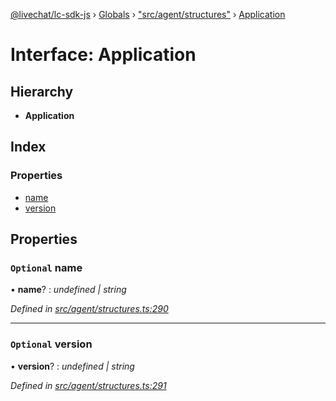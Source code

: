 [@livechat/lc-sdk-js](../README.md) › [Globals](../globals.md) › ["src/agent/structures"](../modules/_src_agent_structures_.md) › [Application](_src_agent_structures_.application.md)

# Interface: Application

## Hierarchy

* **Application**

## Index

### Properties

* [name](_src_agent_structures_.application.md#optional-name)
* [version](_src_agent_structures_.application.md#optional-version)

## Properties

### `Optional` name

• **name**? : *undefined | string*

*Defined in [src/agent/structures.ts:290](https://github.com/livechat/lc-sdk-js/blob/21d7a55/src/agent/structures.ts#L290)*

___

### `Optional` version

• **version**? : *undefined | string*

*Defined in [src/agent/structures.ts:291](https://github.com/livechat/lc-sdk-js/blob/21d7a55/src/agent/structures.ts#L291)*
